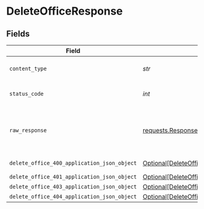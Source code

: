 # DeleteOfficeResponse


## Fields

| Field                                                                                                 | Type                                                                                                  | Required                                                                                              | Description                                                                                           |
| ----------------------------------------------------------------------------------------------------- | ----------------------------------------------------------------------------------------------------- | ----------------------------------------------------------------------------------------------------- | ----------------------------------------------------------------------------------------------------- |
| `content_type`                                                                                        | *str*                                                                                                 | :heavy_check_mark:                                                                                    | HTTP response content type for this operation                                                         |
| `status_code`                                                                                         | *int*                                                                                                 | :heavy_check_mark:                                                                                    | HTTP response status code for this operation                                                          |
| `raw_response`                                                                                        | [requests.Response](https://requests.readthedocs.io/en/latest/api/#requests.Response)                 | :heavy_minus_sign:                                                                                    | Raw HTTP response; suitable for custom response parsing                                               |
| `delete_office_400_application_json_object`                                                           | [Optional[DeleteOffice400ApplicationJSON]](../../models/operations/deleteoffice400applicationjson.md) | :heavy_minus_sign:                                                                                    | Precondition failed                                                                                   |
| `delete_office_401_application_json_object`                                                           | [Optional[DeleteOffice401ApplicationJSON]](../../models/operations/deleteoffice401applicationjson.md) | :heavy_minus_sign:                                                                                    | Unauthenticated                                                                                       |
| `delete_office_403_application_json_object`                                                           | [Optional[DeleteOffice403ApplicationJSON]](../../models/operations/deleteoffice403applicationjson.md) | :heavy_minus_sign:                                                                                    | Forbidden                                                                                             |
| `delete_office_404_application_json_object`                                                           | [Optional[DeleteOffice404ApplicationJSON]](../../models/operations/deleteoffice404applicationjson.md) | :heavy_minus_sign:                                                                                    | Not Found                                                                                             |